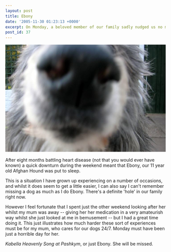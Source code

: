 ```yaml
---
layout: post
title: Ebony
date: '2005-11-30 01:23:13 +0000'
excerpt: On Monday, a beloved member of our family sadly nudged us no more.
post_id: 37
---
```

![Ebony](/assets/2005/11/ebony.jpg)

After eight months battling heart disease (not that you would ever have known) a quick downturn during the weekend meant that Ebony, our 11 year old Afghan Hound was put to sleep.

This is a situation I have grown up experiencing on a number of occasions, and whilst it does seem to get a little easier, I can also say I can't remember missing a dog as much as I do Ebony. There's a definite 'hole' in our family right now.

However I feel fortunate that I spent just the other weekend looking after her whilst my mum was away -- giving her her medication in a very amateurish way whilst she just looked at me in bemusement -- but I had a great time doing it. This just illustrates how much harder these sort of experiences must be for my mum, who cares for our dogs 24/7. Monday must have been just a horrible day for her.

*Kabella Heavenly Song at Pashkym*, or just Ebony. She will be missed.